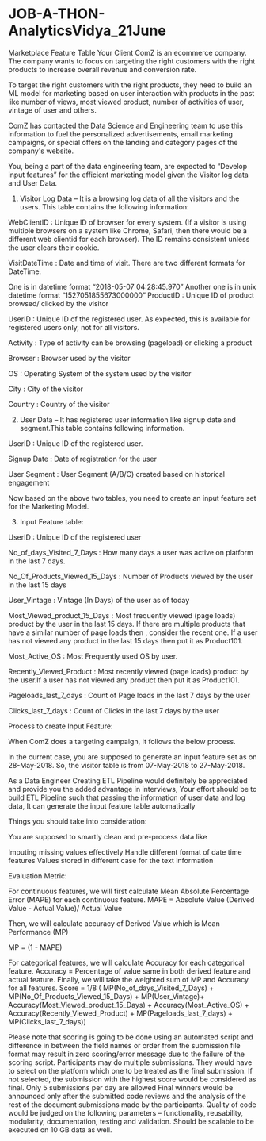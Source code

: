 # JOB-A-THON-AnalyticsVidya_21June

Marketplace Feature Table 
Your Client ComZ is an ecommerce company. The company wants to focus on targeting the right customers  with the right products to increase overall revenue and conversion rate.

To target the right customers with the right products, they need to build an ML model for marketing based on user interaction with products in the past like number of views,  most viewed product, number of activities of user, vintage of user and others. 

ComZ has contacted the Data Science and Engineering team to use this information to fuel the personalized advertisements, email marketing campaigns, or special offers on the landing and category pages of the company's website.

You, being a part of the data engineering team, are expected to “Develop input features”  for the efficient marketing model given the Visitor log data and User Data.

1. Visitor Log Data – It is a browsing log data of all the visitors and the users. This table contains the following information:

WebClientID : Unique ID of browser for every system. (If a visitor is using multiple browsers on a system like Chrome, Safari, then there would be a different web clientid for each browser). The ID remains consistent unless the user clears their cookie.

VisitDateTime : Date and time of visit. There are two different formats for DateTime. 

One is in datetime format “2018-05-07 04:28:45.970”
Another one is in unix datetime format “1527051855673000000”
ProductID : Unique ID of product browsed/ clicked by the visitor

UserID : Unique ID of the registered user. As expected, this is available for registered users only, not for all visitors. 

Activity : Type of activity can be browsing (pageload) or clicking a product

Browser : Browser used by the visitor

OS : Operating System of the system used by the visitor

City : City of the visitor

Country : Country of the visitor

2. User Data – It has registered user information like signup date and segment.This table contains following information.

UserID : Unique ID of the registered user.

Signup Date : Date of registration for the user

User Segment : User Segment (A/B/C) created based on historical engagement

Now based on the above two tables, you need to create an input feature set for the Marketing Model.

3. Input Feature table:

UserID : Unique ID of the registered user

No_of_days_Visited_7_Days : How many days a user was active on platform in the last 7 days.

No_Of_Products_Viewed_15_Days : Number of Products viewed by the user in the last 15 days

User_Vintage : Vintage (In Days) of the user as of today

Most_Viewed_product_15_Days : Most frequently viewed (page loads) product by the user in the last 15 days. If there are multiple products that have a similar number of page loads then , consider the recent one. If a user has not viewed any product in the last 15 days then put it as Product101. 

Most_Active_OS : Most Frequently used OS by user. 

Recently_Viewed_Product : Most recently viewed (page loads) product by the user.If a user has not viewed any product then put it as Product101.

Pageloads_last_7_days : Count of Page loads in the last 7 days by the user

Clicks_last_7_days : Count of Clicks in the last 7 days  by the user

Process to create Input Feature:

When ComZ does a targeting campaign, It follows the below process. 

In the current case, you are supposed to generate an input feature set as on 28-May-2018. So, the visitor table is from 07-May-2018 to 27-May-2018.

As a Data Engineer Creating ETL Pipeline would definitely be appreciated and provide you the added advantage in interviews, Your effort should be to build ETL Pipeline such that passing the information of user data and log data, It can generate the input feature table automatically

Things you should take into consideration:

You are supposed to smartly clean and pre-process data like 

Imputing missing values effectively
Handle different format of date time features
Values stored in different case for the text information

Evaluation Metric:

For continuous features, we will first calculate Mean Absolute Percentage Error (MAPE) for each continuous feature.
MAPE = Absolute Value (Derived Value - Actual Value)/ Actual Value

Then, we will calculate accuracy of Derived Value which is Mean Performance (MP) 

MP = (1 - MAPE)

For categorical features, we will calculate Accuracy for each categorical feature.
Accuracy = Percentage of value same in both derived feature and actual feature.
Finally, we will take the weighted sum of MP and Accuracy for all features.
Score = 1/8 ( MP(No_of_days_Visited_7_Days)  + MP(No_Of_Products_Viewed_15_Days) + MP(User_Vintage)+    Accuracy(Most_Viewed_product_15_Days) + Accuracy(Most_Active_OS) + Accuracy(Recently_Viewed_Product) + MP(Pageloads_last_7_days) + MP(Clicks_last_7_days))

Please note that scoring is going to be done using an automated script and difference in between the field names or order from the submission file format may result in zero scoring/error message due to the failure of the scoring script.
Participants may do multiple submissions. They would have to select on the platform which one to be treated as the final submission. If not selected, the submission with the highest score would be considered as final.
Only 5 submissions per day are allowed
Final winners would be announced only after the submitted code reviews and the analysis of the rest of the document submissions made by the participants.
Quality of code would be judged on the following parameters – functionality, reusability, modularity, documentation, testing and validation.
Should be scalable to be executed on 10 GB data as well.


